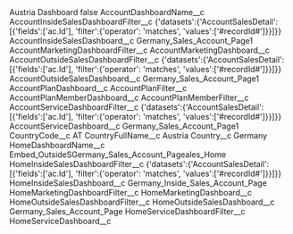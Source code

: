 <?xml version="1.0" encoding="UTF-8"?>
<CustomMetadata xmlns="http://soap.sforce.com/2006/04/metadata" xmlns:xsi="http://www.w3.org/2001/XMLSchema-instance" xmlns:xsd="http://www.w3.org/2001/XMLSchema">
    <label>Austria Dashboard</label>
    <protected>false</protected>
    <values>
        <field>AccountDashboardName__c</field>
        <value xsi:nil="true"/>
    </values>
    <values>
        <field>AccountInsideSalesDashboardFilter__c</field>
        <value xsi:type="xsd:string">{&apos;datasets&apos;:{&apos;AccountSalesDetail&apos;:[{&apos;fields&apos;:[&apos;ac.Id&apos;], &apos;filter&apos;:{&apos;operator&apos;: &apos;matches&apos;, &apos;values&apos;:[&apos;#recordId#&apos;]}}]}}</value>
    </values>
    <values>
        <field>AccountInsideSalesDashboard__c</field>
        <value xsi:type="xsd:string">Germany_Sales_Account_Page1</value>
    </values>
    <values>
        <field>AccountMarketingDashboardFilter__c</field>
        <value xsi:nil="true"/>
    </values>
    <values>
        <field>AccountMarketingDashboard__c</field>
        <value xsi:nil="true"/>
    </values>
    <values>
        <field>AccountOutsideSalesDashboardFilter__c</field>
        <value xsi:type="xsd:string">{&apos;datasets&apos;:{&apos;AccountSalesDetail&apos;:[{&apos;fields&apos;:[&apos;ac.Id&apos;], &apos;filter&apos;:{&apos;operator&apos;: &apos;matches&apos;, &apos;values&apos;:[&apos;#recordId#&apos;]}}]}}</value>
    </values>
    <values>
        <field>AccountOutsideSalesDashboard__c</field>
        <value xsi:type="xsd:string">Germany_Sales_Account_Page1</value>
    </values>
    <values>
        <field>AccountPlanDashboard__c</field>
        <value xsi:nil="true"/>
    </values>
    <values>
        <field>AccountPlanFilter__c</field>
        <value xsi:nil="true"/>
    </values>
    <values>
        <field>AccountPlanMemberDashboard__c</field>
        <value xsi:nil="true"/>
    </values>
    <values>
        <field>AccountPlanMemberFilter__c</field>
        <value xsi:nil="true"/>
    </values>
    <values>
        <field>AccountServiceDashboardFilter__c</field>
        <value xsi:type="xsd:string">{&apos;datasets&apos;:{&apos;AccountSalesDetail&apos;:[{&apos;fields&apos;:[&apos;ac.Id&apos;], &apos;filter&apos;:{&apos;operator&apos;: &apos;matches&apos;, &apos;values&apos;:[&apos;#recordId#&apos;]}}]}}</value>
    </values>
    <values>
        <field>AccountServiceDashboard__c</field>
        <value xsi:type="xsd:string">Germany_Sales_Account_Page1</value>
    </values>
    <values>
        <field>CountryCode__c</field>
        <value xsi:type="xsd:string">AT</value>
    </values>
    <values>
        <field>CountryFullName__c</field>
        <value xsi:type="xsd:string">Austria</value>
    </values>
    <values>
        <field>Country__c</field>
        <value xsi:type="xsd:string">Germany</value>
    </values>
    <values>
        <field>HomeDashboardName__c</field>
        <value xsi:type="xsd:string">Embed_OutsideSGermany_Sales_Account_Pageales_Home</value>
    </values>
    <values>
        <field>HomeInsideSalesDashboardFilter__c</field>
        <value xsi:type="xsd:string">{&apos;datasets&apos;:{&apos;AccountSalesDetail&apos;:[{&apos;fields&apos;:[&apos;ac.Id&apos;], &apos;filter&apos;:{&apos;operator&apos;: &apos;matches&apos;, &apos;values&apos;:[&apos;#recordId#&apos;]}}]}}</value>
    </values>
    <values>
        <field>HomeInsideSalesDashboard__c</field>
        <value xsi:type="xsd:string">Germany_Inside_Sales_Account_Page</value>
    </values>
    <values>
        <field>HomeMarketingDashboardFilter__c</field>
        <value xsi:nil="true"/>
    </values>
    <values>
        <field>HomeMarketingDashboard__c</field>
        <value xsi:nil="true"/>
    </values>
    <values>
        <field>HomeOutsideSalesDashboardFilter__c</field>
        <value xsi:nil="true"/>
    </values>
    <values>
        <field>HomeOutsideSalesDashboard__c</field>
        <value xsi:type="xsd:string">Germany_Sales_Account_Page</value>
    </values>
    <values>
        <field>HomeServiceDashboardFilter__c</field>
        <value xsi:nil="true"/>
    </values>
    <values>
        <field>HomeServiceDashboard__c</field>
        <value xsi:nil="true"/>
    </values>
</CustomMetadata>
